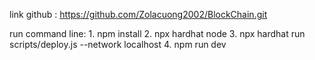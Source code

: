 
link github : https://github.com/Zolacuong2002/BlockChain.git

run command line:
	1. npm install
	2. npx hardhat node
	3. npx hardhat run scripts/deploy.js --network localhost
	4. npm run dev
	
